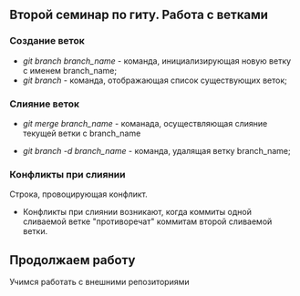 ## Второй семинар по гиту. Работа с ветками

### Создание веток

* *git branch branch_name* - команда, инициализирующая новую ветку с именем branch_name;
* *git branch* - команда, отображающая список существующих веток;

### Слияние веток

* *git merge branch_name* - команада, осуществляющая слияние текущей ветки с branch_name

* *git branch -d branch_name* - команда, удалящая ветку branch_name;

### Конфликты при слиянии

Строка, провоцирующая конфликт.

* Конфликты при слиянии возникают, когда коммиты одной сливаемой ветке "противоречат" коммитам второй сливаемой ветки.

## Продолжаем работу

Учимся работать с внешними репозиториями